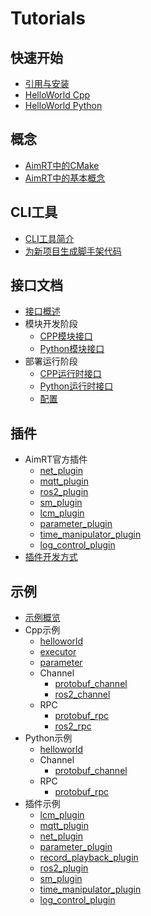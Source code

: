 
# Tutorials

## 快速开始
- [引用与安装](quick_start/installation.md)
- [HelloWorld Cpp](quick_start/helloworld_cpp.md)
- [HelloWorld Python](quick_start/helloworld_py.md)

## 概念
- [AimRT中的CMake](concepts/cmake.md)
- [AimRT中的基本概念](concepts/concepts.md)

## CLI工具
- [CLI工具简介](cli_tool/cli_tool.md)
- [为新项目生成脚手架代码](cli_tool/gen_prj.md)

## 接口文档
- [接口概述](interface/interface.md)
- 模块开发阶段
  - [CPP模块接口](interface/cpp_module.md)
  - [Python模块接口](interface/py_module.md)
- 部署运行阶段
  - [CPP运行时接口](interface/cpp_runtime.md)
  - [Python运行时接口](interface/py_runtime.md)
  - [配置](interface/cfg.md)

## 插件
- AimRT官方插件
  - [net_plugin](plugins/net_plugin.md)
  - [mqtt_plugin](plugins/mqtt_plugin.md)
  - [ros2_plugin](plugins/ros2_plugin.md)
  - [sm_plugin](plugins/sm_plugin.md)
  - [lcm_plugin](plugins/lcm_plugin.md)
  - [parameter_plugin](plugins/parameter_plugin.md)
  - [time_manipulator_plugin](plugins/time_manipulator_plugin.md)
  - [log_control_plugin](plugins/log_control_plugin.md)
- [插件开发方式](plugins/how_to_dev_plugin.md)

## 示例

- [示例概览](examples/examples.md)
- Cpp示例
  - [helloworld](../../src/examples/cpp/helloworld)
  - [executor](../../src/examples/cpp/executor)
  - [parameter](../../src/examples/cpp/parameter)
  - Channel
    - [protobuf_channel](../../src/examples/cpp/protobuf_channel)
    - [ros2_channel](../../src/examples/cpp/ros2_channel)
  - RPC
    - [protobuf_rpc](../../src/examples/cpp/protobuf_rpc)
    - [ros2_rpc](../../src/examples/cpp/ros2_rpc)
- Python示例
  - [helloworld](../../src/examples/py/helloworld)
  - Channel
    - [protobuf_channel](../../src/examples/py/protobuf_channel)
  - RPC
    - [protobuf_rpc](../../src/examples/py/protobuf_rpc)
- 插件示例
  - [lcm_plugin](../../src/examples/plugins/lcm_plugin)
  - [mqtt_plugin](../../src/examples/plugins/mqtt_plugin)
  - [net_plugin](../../src/examples/plugins/net_plugin)
  - [parameter_plugin](../../src/examples/plugins/parameter_plugin)
  - [record_playback_plugin](../../src/examples/plugins/record_playback_plugin)
  - [ros2_plugin](../../src/examples/plugins/ros2_plugin)
  - [sm_plugin](../../src/examples/plugins/sm_plugin)
  - [time_manipulator_plugin](../../src/examples/plugins/time_manipulator_plugin)
  - [log_control_plugin](../../src/examples/plugins/log_control_plugin)
